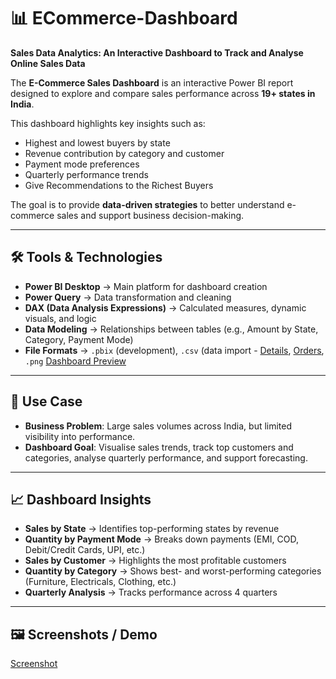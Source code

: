 # 📊 ECommerce-Dashboard

**Sales Data Analytics: An Interactive Dashboard to Track and Analyse Online Sales Data**

The **E-Commerce Sales Dashboard** is an interactive Power BI report designed to explore and compare sales performance across **19+ states in India**.  

This dashboard highlights key insights such as:
- Highest and lowest buyers by state  
- Revenue contribution by category and customer  
- Payment mode preferences  
- Quarterly performance trends
- Give Recommendations to the Richest Buyers

The goal is to provide **data-driven strategies** to better understand e-commerce sales and support business decision-making.

---

## 🛠 Tools & Technologies

- **Power BI Desktop** → Main platform for dashboard creation  
- **Power Query** → Data transformation and cleaning  
- **DAX (Data Analysis Expressions)** → Calculated measures, dynamic visuals, and logic  
- **Data Modeling** → Relationships between tables (e.g., Amount by State, Category, Payment Mode)  
- **File Formats** → `.pbix` (development), `.csv` (data import - [Details](Details.csv), [Orders](Orders.csv), `.png` [Dashboard Preview](Data_analyzed-Dashboard-Screenshot.png)

---

## 🎯 Use Case

- **Business Problem**: Large sales volumes across India, but limited visibility into performance.  
- **Dashboard Goal**: Visualise sales trends, track top customers and categories, analyse quarterly performance, and support forecasting.  

---

## 📈 Dashboard Insights

- **Sales by State** → Identifies top-performing states by revenue  
- **Quantity by Payment Mode** → Breaks down payments (EMI, COD, Debit/Credit Cards, UPI, etc.)  
- **Sales by Customer** → Highlights the most profitable customers  
- **Quantity by Category** → Shows best- and worst-performing categories (Furniture, Electricals, Clothing, etc.)  
- **Quarterly Analysis** → Tracks performance across 4 quarters  

---

## 🖼️ Screenshots / Demo

[Screenshot](Data_analyzed-Dashboard-Screenshot.png)
